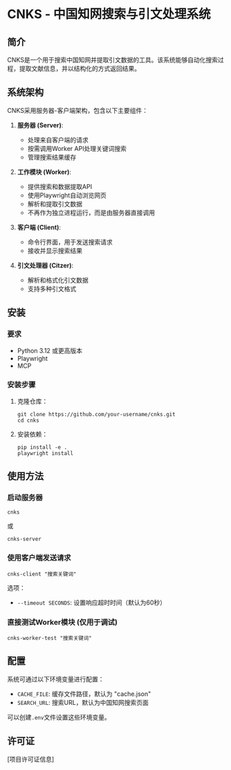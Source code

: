 # CNKS - 中国知网搜索与引文处理系统

## 简介

CNKS是一个用于搜索中国知网并提取引文数据的工具。该系统能够自动化搜索过程，提取文献信息，并以结构化的方式返回结果。

## 系统架构

CNKS采用服务器-客户端架构，包含以下主要组件：

1. **服务器 (Server)**: 
   - 处理来自客户端的请求
   - 按需调用Worker API处理关键词搜索
   - 管理搜索结果缓存

2. **工作模块 (Worker)**: 
   - 提供搜索和数据提取API
   - 使用Playwright自动浏览网页
   - 解析和提取引文数据
   - 不再作为独立进程运行，而是由服务器直接调用

3. **客户端 (Client)**:
   - 命令行界面，用于发送搜索请求
   - 接收并显示搜索结果

4. **引文处理器 (Citzer)**:
   - 解析和格式化引文数据
   - 支持多种引文格式

## 安装

### 要求

- Python 3.12 或更高版本
- Playwright
- MCP

### 安装步骤

1. 克隆仓库：
   ```
   git clone https://github.com/your-username/cnks.git
   cd cnks
   ```

2. 安装依赖：
   ```
   pip install -e .
   playwright install
   ```

## 使用方法

### 启动服务器

```
cnks
```
或
```
cnks-server
```

### 使用客户端发送请求

```
cnks-client "搜索关键词"
```

选项：
- `--timeout SECONDS`: 设置响应超时时间（默认为60秒）

### 直接测试Worker模块 (仅用于调试)

```
cnks-worker-test "搜索关键词"
```

## 配置

系统可通过以下环境变量进行配置：

- `CACHE_FILE`: 缓存文件路径，默认为 "cache.json"
- `SEARCH_URL`: 搜索URL，默认为中国知网搜索页面

可以创建`.env`文件设置这些环境变量。

## 许可证

[项目许可证信息]
